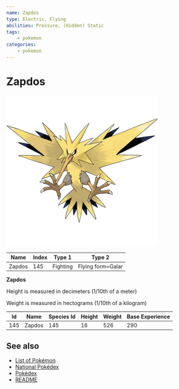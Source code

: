 ```yaml
---
name: Zapdos
type: Electric, Flying
abilities: Pressure, (Hidden) Static
tags:
    - pokemon
categories:
    - pokemon
---
```


# Zapdos


![Zapdos](images/145.png)

| **Name** | **Index** | **Type 1** | **Type 2** |
|----|----|----|----|
| Zapdos | 145 | Fighting | Flying form=Galar  |

**Zapdos** 


Height is measured in decimeters (1/10th of a meter)

Weight is measured in hectograms (1/10th of a kilogram)

| **Id** | **Name** | **Species Id** | **Height** | **Weight** | **Base Experience** |
|--------|----------|----------------|------------|------------|---------------------|
| 145 | Zapdos | 145 | 16 | 526 | 290 |


## See also

- [List of Pokémon](../pokemon.md)
- [National Pokédex](../national_pokedex.md)
- [Pokédex](../pokedex.md)
- [README](../README.md)
